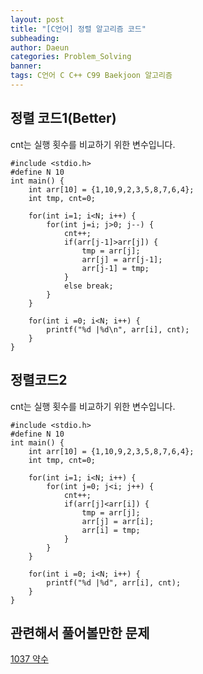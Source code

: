 ```yaml
---
layout: post
title: "[C언어] 정렬 알고리즘 코드"
subheading: 
author: Daeun
categories: Problem_Solving
banner:
tags: C언어 C C++ C99 Baekjoon 알고리즘 
---
```

## 정렬 코드1(Better)
cnt는 실행 횟수를 비교하기 위한 변수입니다.
```
#include <stdio.h>
#define N 10
int main() {
	int arr[10] = {1,10,9,2,3,5,8,7,6,4};
	int tmp, cnt=0;
	
	for(int i=1; i<N; i++) {
		for(int j=i; j>0; j--) {
			cnt++;
			if(arr[j-1]>arr[j]) {
				tmp = arr[j];
				arr[j] = arr[j-1];
				arr[j-1] = tmp;
			}
			else break;
		}
	}
	
	for(int i =0; i<N; i++) {
		printf("%d |%d\n", arr[i], cnt);
	}
}
```

## 정렬코드2
cnt는 실행 횟수를 비교하기 위한 변수입니다.
```
#include <stdio.h>
#define N 10
int main() {
	int arr[10] = {1,10,9,2,3,5,8,7,6,4};
	int tmp, cnt=0;
	
	for(int i=1; i<N; i++) {
		for(int j=0; j<i; j++) {
			cnt++;
			if(arr[j]<arr[i]) {
				tmp = arr[j];
				arr[j] = arr[i];
				arr[i] = tmp;
			}
		}
	}
	
	for(int i =0; i<N; i++) {
		printf("%d |%d", arr[i], cnt);
	}
}
```

## 관련해서 풀어볼만한 문제

[1037 약수](https://www.acmicpc.net/problem/1037)